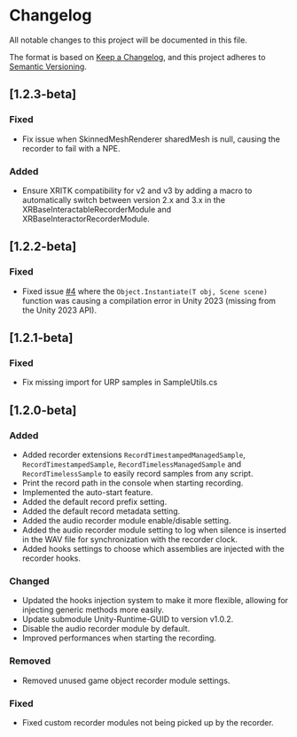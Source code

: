 # Changelog

All notable changes to this project will be documented in this file.

The format is based on [Keep a Changelog](https://keepachangelog.com/en/1.1.0/),
and this project adheres to [Semantic Versioning](https://semver.org/spec/v2.0.0.html).

## [1.2.3-beta]

### Fixed

- Fix issue when SkinnedMeshRenderer sharedMesh is null, causing the recorder to fail with a NPE.

### Added

- Ensure XRITK compatibility for v2 and v3 by adding a macro to automatically switch between version 2.x and 3.x in the XRBaseInteractableRecorderModule and XRBaseInteractorRecorderModule.

## [1.2.2-beta]

### Fixed

- Fixed issue [#4](https://github.com/liris-xr/PLUME-Recorder/issues/4) where the `Object.Instantiate(T obj, Scene scene)` function was causing a compilation error in Unity 2023 (missing from the Unity 2023 API).

## [1.2.1-beta]

### Fixed

- Fix missing import for URP samples in SampleUtils.cs

## [1.2.0-beta]

### Added

- Added recorder extensions `RecordTimestampedManagedSample`, `RecordTimestampedSample`, `RecordTimelessManagedSample` and `RecordTimelessSample` to easily record samples from any script.
- Print the record path in the console when starting recording.
- Implemented the auto-start feature.
- Added the default record prefix setting.
- Added the default record metadata setting.
- Added the audio recorder module enable/disable setting.
- Added the audio recorder module setting to log when silence is inserted in the WAV file for synchronization with the recorder clock.
- Added hooks settings to choose which assemblies are injected with the recorder hooks.

### Changed

- Updated the hooks injection system to make it more flexible, allowing for injecting generic methods more easily.
- Update submodule Unity-Runtime-GUID to version v1.0.2.
- Disable the audio recorder module by default.
- Improved performances when starting the recording.

### Removed

- Removed unused game object recorder module settings.

### Fixed

- Fixed custom recorder modules not being picked up by the recorder.
